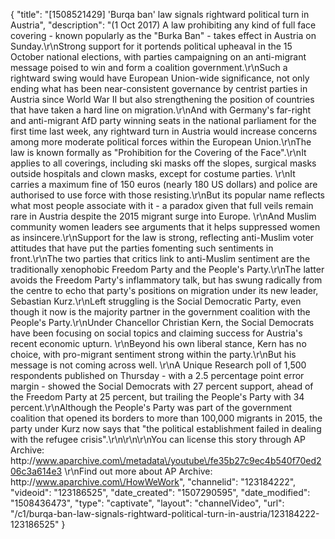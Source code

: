 {
    "title": "[1508521429] 'Burqa ban' law signals rightward political turn in Austria",
    "description": "(1 Oct 2017) A law prohibiting any kind of full face covering - known popularly as the \"Burka Ban\" - takes effect in Austria on Sunday.\r\nStrong support for it portends political upheaval in the 15 October national elections, with parties campaigning on an anti-migrant message poised to win and form a coalition government.\r\nSuch a rightward swing would have European Union-wide significance, not only ending what has been near-consistent governance by centrist parties in Austria since World War II but also strengthening the position of countries that have taken a hard line on migration.\r\nAnd with Germany's far-right and anti-migrant AfD party winning seats in the national parliament for the first time last week, any rightward turn in Austria would increase concerns among more moderate political forces within the European Union.\r\nThe law is known formally as \"Prohibition for the Covering of the Face\".\r\nIt applies to all coverings, including ski masks off the slopes, surgical masks outside hospitals and clown masks, except for costume parties. \r\nIt carries a maximum fine of 150 euros (nearly 180 US dollars) and police are authorised to use force with those resisting.\r\nBut its popular name reflects what most people associate with it - a paradox given that full veils remain rare in Austria despite the 2015 migrant surge into Europe. \r\nAnd Muslim community women leaders see arguments that it helps suppressed women as insincere.\r\nSupport for the law is strong, reflecting anti-Muslim voter attitudes that have put the parties fomenting such sentiments in front.\r\nThe two parties that critics link to anti-Muslim sentiment are the traditionally xenophobic Freedom Party and the People's Party.\r\nThe latter avoids the Freedom Party's inflammatory talk, but has swung radically from the centre to echo that party's positions on migration under its new leader, Sebastian Kurz.\r\nLeft struggling is the Social Democratic Party, even though it now is the majority partner in the government coalition with the People's Party.\r\nUnder Chancellor Christian Kern, the Social Democrats have been focusing on social topics and claiming success for Austria's recent economic upturn. \r\nBeyond his own liberal stance, Kern has no choice, with pro-migrant sentiment strong within the party.\r\nBut his message is not coming across well. \r\nA Unique Research poll of 1,500 respondents published on Thursday - with a 2.5 percentage point error margin - showed the Social Democrats with 27 percent support, ahead of the Freedom Party at 25 percent, but trailing the People's Party with 34 percent.\r\nAlthough the People's Party was part of the government coalition that opened its borders to more than 100,000 migrants in 2015, the party under Kurz now says that \"the political establishment failed in dealing with the refugee crisis\".\r\n\r\n\r\nYou can license this story through AP Archive: http:\/\/www.aparchive.com\/metadata\/youtube\/fe35b27c9ec4b540f70ed206c3a614e3 \r\nFind out more about AP Archive: http:\/\/www.aparchive.com\/HowWeWork",
    "channelid": "123184222",
    "videoid": "123186525",
    "date_created": "1507290595",
    "date_modified": "1508436473",
    "type": "captivate",
    "layout": "channelVideo",
    "url": "\/c1\/burqa-ban-law-signals-rightward-political-turn-in-austria\/123184222-123186525"
}